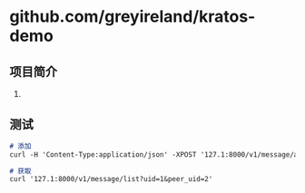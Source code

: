 # github.com/greyireland/kratos-demo

## 项目简介
1.


## 测试

```markdown
# 添加
curl -H 'Content-Type:application/json' -XPOST '127.1:8000/v1/message/add' -d '{"session_id":"1:2","uid":1,"peer_uid":2,"message":"hi"}'

# 获取
curl '127.1:8000/v1/message/list?uid=1&peer_uid=2'

```